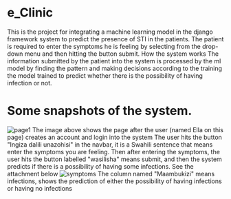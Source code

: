 # e_Clinic
This is the project for integrating a machine learning model in the django framework system to predict the presence 
of STI in the patients.
The patient is required to enter the symptoms he is feeling by selecting from the drop-down menu and then hitting the button
submit.
How the system works
The information submitted by the patient into the system is processed by the ml model by finding the pattern and making 
decisions according to the training the model trained to predict whether there is the possibility of having infection or not.
# Some snapshots of the system.
![page1](https://github.com/user-attachments/assets/cd07ec8c-f29a-444f-9180-29b21d48ff61)
The image above shows the page after the user (named Ella on this page) creates an account and login into the system
The user hits the button "Ingiza dalili unazohisi" in the navbar, it is a Swahili sentence that means enter the symptoms 
you are feeling. Then after entering the symptoms, the user hits the button labelled "wasilisha" means submit, and then the system
predicts if there is a possibility of having some infections. See the attachment below
![symptoms](https://github.com/user-attachments/assets/c67d4fae-3f93-429c-af1b-69b5572e51ef)
The column named "Maambukizi" means infections, shows the prediction of either the possibility of having infections or having no 
infections

